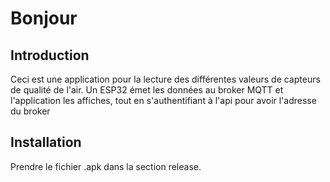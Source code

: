 
# Bonjour

## Introduction

Ceci est une application pour la lecture des différentes valeurs de capteurs de qualité de l'air.
Un ESP32 émet les données au broker MQTT et l'application les affiches, tout en s'authentifiant à l'api pour avoir l'adresse du broker

## Installation

Prendre le fichier .apk dans la section release.